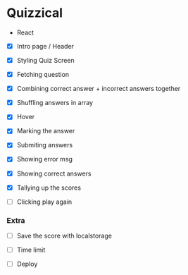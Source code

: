 # Quizzical

- React 

- [x] Intro page / Header
- [x] Styling Quiz Screen
- [x] Fetching question
- [x] Combining correct answer + incorrect answers together
- [x] Shuffling answers in array
- [x] Hover
- [x] Marking the answer
- [x] Submiting answers
- [x] Showing error msg
- [x] Showing correct answers
- [x] Tallying up the scores
- [ ] Clicking play again  


### Extra
- [ ] Save the score with localstorage
- [ ] Time limit


- [ ] Deploy